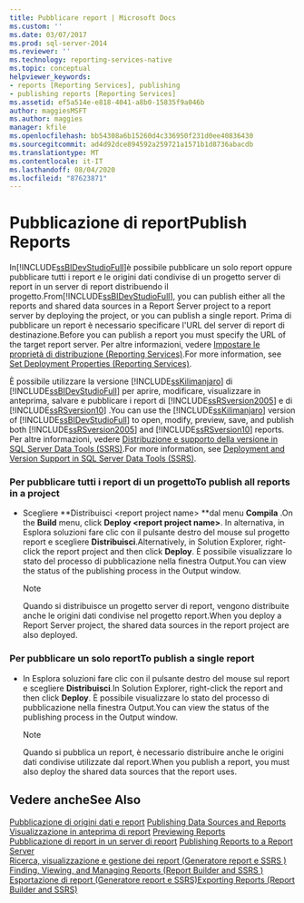 ```yaml
---
title: Pubblicare report | Microsoft Docs
ms.custom: ''
ms.date: 03/07/2017
ms.prod: sql-server-2014
ms.reviewer: ''
ms.technology: reporting-services-native
ms.topic: conceptual
helpviewer_keywords:
- reports [Reporting Services], publishing
- publishing reports [Reporting Services]
ms.assetid: ef5a514e-e818-4041-a8b0-15835f9a046b
author: maggiesMSFT
ms.author: maggies
manager: kfile
ms.openlocfilehash: bb54308a6b15260d4c336950f231d0ee40836430
ms.sourcegitcommit: ad4d92dce894592a259721a1571b1d8736abacdb
ms.translationtype: MT
ms.contentlocale: it-IT
ms.lasthandoff: 08/04/2020
ms.locfileid: "87623871"
---
```

# <a name="publish-reports"></a><span data-ttu-id="ff775-102">Pubblicazione di report</span><span class="sxs-lookup"><span data-stu-id="ff775-102">Publish Reports</span></span>
  <span data-ttu-id="ff775-103">In[!INCLUDE[ssBIDevStudioFull](../includes/ssbidevstudiofull-md.md)]è possibile pubblicare un solo report oppure pubblicare tutti i report e le origini dati condivise di un progetto server di report in un server di report distribuendo il progetto.</span><span class="sxs-lookup"><span data-stu-id="ff775-103">From[!INCLUDE[ssBIDevStudioFull](../includes/ssbidevstudiofull-md.md)], you can publish either all the reports and shared data sources in a Report Server project to a report server by deploying the project, or you can publish a single report.</span></span> <span data-ttu-id="ff775-104">Prima di pubblicare un report è necessario specificare l'URL del server di report di destinazione.</span><span class="sxs-lookup"><span data-stu-id="ff775-104">Before you can publish a report you must specify the URL of the target report server.</span></span> <span data-ttu-id="ff775-105">Per altre informazioni, vedere [Impostare le proprietà di distribuzione &#40;Reporting Services&#41;](tools/set-deployment-properties-reporting-services.md).</span><span class="sxs-lookup"><span data-stu-id="ff775-105">For more information, see [Set Deployment Properties &#40;Reporting Services&#41;](tools/set-deployment-properties-reporting-services.md).</span></span>  
  
 <span data-ttu-id="ff775-106">È possibile utilizzare la versione [!INCLUDE[ssKilimanjaro](../includes/sskilimanjaro-md.md)] di [!INCLUDE[ssBIDevStudioFull](../includes/ssbidevstudiofull-md.md)] per aprire, modificare, visualizzare in anteprima, salvare e pubblicare i report di [!INCLUDE[ssRSversion2005](../includes/ssrsversion2005-md.md)] e di [!INCLUDE[ssRSversion10](../includes/ssrsversion10-md.md)] .</span><span class="sxs-lookup"><span data-stu-id="ff775-106">You can use the [!INCLUDE[ssKilimanjaro](../includes/sskilimanjaro-md.md)] version of [!INCLUDE[ssBIDevStudioFull](../includes/ssbidevstudiofull-md.md)] to open, modify, preview, save, and publish both [!INCLUDE[ssRSversion2005](../includes/ssrsversion2005-md.md)] and [!INCLUDE[ssRSversion10](../includes/ssrsversion10-md.md)] reports.</span></span> <span data-ttu-id="ff775-107">Per altre informazioni, vedere [Distribuzione e supporto della versione in SQL Server Data Tools &#40;SSRS&#41;](tools/deployment-and-version-support-in-sql-server-data-tools-ssrs.md).</span><span class="sxs-lookup"><span data-stu-id="ff775-107">For more information, see [Deployment and Version Support in SQL Server Data Tools &#40;SSRS&#41;](tools/deployment-and-version-support-in-sql-server-data-tools-ssrs.md).</span></span>  
  
### <a name="to-publish-all-reports-in-a-project"></a><span data-ttu-id="ff775-108">Per pubblicare tutti i report di un progetto</span><span class="sxs-lookup"><span data-stu-id="ff775-108">To publish all reports in a project</span></span>  
  
-   <span data-ttu-id="ff775-109">Scegliere \*\*Distribuisci \<report project name> \*\*dal menu **Compila** .</span><span class="sxs-lookup"><span data-stu-id="ff775-109">On the **Build** menu, click **Deploy \<report project name>**.</span></span> <span data-ttu-id="ff775-110">In alternativa, in Esplora soluzioni fare clic con il pulsante destro del mouse sul progetto report e scegliere **Distribuisci**.</span><span class="sxs-lookup"><span data-stu-id="ff775-110">Alternatively, in Solution Explorer, right-click the report project and then click **Deploy**.</span></span> <span data-ttu-id="ff775-111">È possibile visualizzare lo stato del processo di pubblicazione nella finestra Output.</span><span class="sxs-lookup"><span data-stu-id="ff775-111">You can view the status of the publishing process in the Output window.</span></span>  
  
    > [!NOTE]  
    >  <span data-ttu-id="ff775-112">Quando si distribuisce un progetto server di report, vengono distribuite anche le origini dati condivise nel progetto report.</span><span class="sxs-lookup"><span data-stu-id="ff775-112">When you deploy a Report Server project, the shared data sources in the report project are also deployed.</span></span>  
  
### <a name="to-publish-a-single-report"></a><span data-ttu-id="ff775-113">Per pubblicare un solo report</span><span class="sxs-lookup"><span data-stu-id="ff775-113">To publish a single report</span></span>  
  
-   <span data-ttu-id="ff775-114">In Esplora soluzioni fare clic con il pulsante destro del mouse sul report e scegliere **Distribuisci**.</span><span class="sxs-lookup"><span data-stu-id="ff775-114">In Solution Explorer, right-click the report and then click **Deploy**.</span></span> <span data-ttu-id="ff775-115">È possibile visualizzare lo stato del processo di pubblicazione nella finestra Output.</span><span class="sxs-lookup"><span data-stu-id="ff775-115">You can view the status of the publishing process in the Output window.</span></span>  
  
    > [!NOTE]  
    >  <span data-ttu-id="ff775-116">Quando si pubblica un report, è necessario distribuire anche le origini dati condivise utilizzate dal report.</span><span class="sxs-lookup"><span data-stu-id="ff775-116">When you publish a report, you must also deploy the shared data sources that the report uses.</span></span>  
  
## <a name="see-also"></a><span data-ttu-id="ff775-117">Vedere anche</span><span class="sxs-lookup"><span data-stu-id="ff775-117">See Also</span></span>  
 <span data-ttu-id="ff775-118">[Pubblicazione di origini dati e report](reports/publishing-data-sources-and-reports.md) </span><span class="sxs-lookup"><span data-stu-id="ff775-118">[Publishing Data Sources and Reports](reports/publishing-data-sources-and-reports.md) </span></span>  
 <span data-ttu-id="ff775-119">[Visualizzazione in anteprima di report](reports/previewing-reports.md) </span><span class="sxs-lookup"><span data-stu-id="ff775-119">[Previewing Reports](reports/previewing-reports.md) </span></span>  
 <span data-ttu-id="ff775-120">[Pubblicazione di report in un server di report](reports/publishing-reports-to-a-report-server.md) </span><span class="sxs-lookup"><span data-stu-id="ff775-120">[Publishing Reports to a Report Server](reports/publishing-reports-to-a-report-server.md) </span></span>  
 <span data-ttu-id="ff775-121">[Ricerca, visualizzazione e gestione dei report &#40;Generatore report e SSRS &#41;](report-builder/finding-viewing-and-managing-reports-report-builder-and-ssrs.md) </span><span class="sxs-lookup"><span data-stu-id="ff775-121">[Finding, Viewing, and Managing Reports &#40;Report Builder and SSRS &#41;](report-builder/finding-viewing-and-managing-reports-report-builder-and-ssrs.md) </span></span>  
 [<span data-ttu-id="ff775-122">Esportazione di report &#40;Generatore report e SSRS&#41;</span><span class="sxs-lookup"><span data-stu-id="ff775-122">Exporting Reports &#40;Report Builder and SSRS&#41;</span></span>](report-builder/export-reports-report-builder-and-ssrs.md)  
  
  
